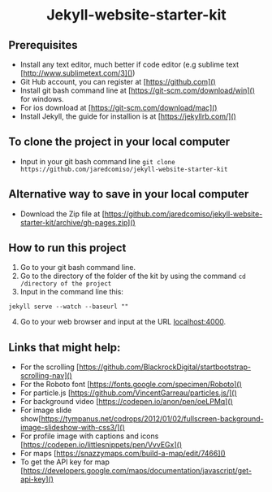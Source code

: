 # <center> Jekyll-website-starter-kit</center>

## Prerequisites
* Install any text editor, much better if code editor (e.g sublime text [http://www.sublimetext.com/3]())
* Git Hub account, you can register at [https://github.com]()
* Install git bash command line at [https://git-scm.com/download/win]() for windows.
* For ios download at [https://git-scm.com/download/mac]()
* Install Jekyll, the guide for installion is at [https://jekyllrb.com/]()

## To clone the project in your local computer
* Input in your git bash command line ```git clone https://github.com/jaredcomiso/jekyll-website-starter-kit```
## Alternative way to save in your local computer 
* Download the Zip file at [https://github.com/jaredcomiso/jekyll-website-starter-kit/archive/gh-pages.zip]()

## How to run this project
1. Go to your git bash command line.
2. Go to the directory of the folder of the kit by using the command ``` cd /directory of the project ```
3. Input in the command line this:
```
jekyll serve --watch --baseurl ""
```
4. Go to your web browser and input at the URL [localhost:4000]().


## Links that might help:
* For the scrolling [https://github.com/BlackrockDigital/startbootstrap-scrolling-nav]()
* For the Roboto font [https://fonts.google.com/specimen/Roboto]()
* For particle.js [https://github.com/VincentGarreau/particles.js/]()
* For background video [https://codepen.io/anon/pen/oeLPMq]()
* For image slide show[https://tympanus.net/codrops/2012/01/02/fullscreen-background-image-slideshow-with-css3/]()
* For profile image with captions and icons [https://codepen.io/littlesnippets/pen/VvvEGx]()
* For maps [https://snazzymaps.com/build-a-map/edit/7466]()
* To get the API key for map [https://developers.google.com/maps/documentation/javascript/get-api-key]()
